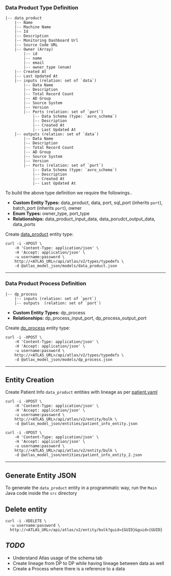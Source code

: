 ### Data Product Type Definition
```text
|-- data_product
    |-- Name
    |-- Machine Name
    |-- Id
    |-- Description
    |-- Monitoring Dashboard Url
    |-- Source Code URL
    |-- Owner (Array)
        |-- id
        |-- name
        |-- email
        |-- owner_type (enum)
    |-- Created At
    |-- Last Updated At
    |-- inputs (relation: set of `data`)
        |-- Data Name
        |-- Description
        |-- Total Record Count
        |-- AD Group
        |-- Source System
        |-- Version
        |-- Ports (relation: set of `port`)
            |-- Data Schema (type: `avro_schema`)
            |-- Description
            |-- Created At
            |-- Last Updated At
    |-- outputs (relation: set of `data`)
        |-- Data Name
        |-- Description
        |-- Total Record Count
        |-- AD Group
        |-- Source System
        |-- Version
        |-- Ports (relation: set of `port`)
            |-- Data Schema (type: `avro_schema`)
            |-- Description
            |-- Created At
            |-- Last Updated At
```
To build the above type definition we require the followings..
- **Custom Entity Types:** data_product, data, port, sql_port (inherits `port`), batch_port (inherits `port`), owner
- **Enum Types:** owner_type, port_type
- **Relationships:** data_product_input_data, data_porudct_output_data, data_ports

Create [data_product](atlas_model_json/models/data_product.json) entity type:
```shell script
curl -i -XPOST \
    -H 'Content-Type: application/json' \
    -H 'Accept: application/json' \
    -u username:password \
    http://<ATLAS_URL>/api/atlas/v2/types/typedefs \
    -d @atlas_model_json/models/data_product.json
```
---
### Data Product Process Definition
```text
|-- dp_process
    |-- inputs (relation: set of `port`)
    |-- outputs  (relation: set of `port`)
```
- **Custom Entity Types:** dp_process
- **Relationships:** dp_process_input_port, dp_process_output_port

Create [dp_process](atlas_model_json/models/dp_process.json) entity type:
```shell script
curl -i -XPOST \
    -H 'Content-Type: application/json' \
    -H 'Accept: application/json' \
    -u username:password \
    http://<ATLAS_URL>/api/atlas/v2/types/typedefs \
    -d @atlas_model_json/models/dp_process.json
```
---
## Entity Creation
Create Patient Info `data_product` entities with lineage as per [patient.yaml](./atlas_model_json/entities/patient.yaml)
```shell script
curl -i -XPOST \
    -H 'Content-Type: application/json' \
    -H 'Accept: application/json' \
    -u username:password \
    http://<ATLAS_URL>/api/atlas/v2/entity/bulk \
    -d @atlas_model_json/entities/patient_info_entity.json

curl -i -XPOST \
    -H 'Content-Type: application/json' \
    -H 'Accept: application/json' \
    -u username:password \
    http://<ATLAS_URL>/api/atlas/v2/entity/bulk \
    -d @atlas_model_json/entities/patient_info_entity_2.json
```
---
## Generate Entity JSON
To generate the `data_product` entity in a programmatic way, run the `Main` Java code inside the `src` directory


## Delete entity
```shell script
curl -i -XDELETE \
  -u username:password \
  http://<ATLAS_URL>/api/atlas/v2/entity/bulk?guid={GUID}&guid={GUID}
```

***TODO***
---
- Understand Atlas usage of the schema tab
- Create lineage from DP to DP while having lineage between data as well
- Create a Process where there is a reference to a data 